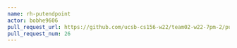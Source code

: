 ```yaml
---
name: rh-putendpoint
actor: bobhe9606
pull_request_url: https://github.com/ucsb-cs156-w22/team02-w22-7pm-2/pull/26
pull_request_num: 26
---
```

